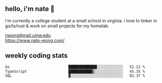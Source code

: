 ## hello, i'm nate 👋
i'm currently a college student at a small school in virginia. i love to tinker in go/ts/rust & work on small projects for my homelab.

nwong@mail.umw.edu <br/>
https://www.nate-wong.com/

## weekly coding stats
<!--START_SECTION:waka-->

```txt
Go                           █████████████░░░░░░░░░░░░   52.22 %
TypeScript                   ███████████▒░░░░░░░░░░░░░   45.35 %
SQL                          ▓░░░░░░░░░░░░░░░░░░░░░░░░   02.37 %
```

<!--END_SECTION:waka-->
